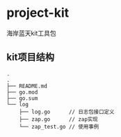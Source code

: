 # project-kit
海岸蓝天kit工具包

## kit项目结构

```
.
.
├── README.md
├── go.mod
├── go.sum
└── log
    ├── log.go      // 日志包接口定义
    ├── zap.go      // zap实现
    └── zap_test.go // 使用事例
```
